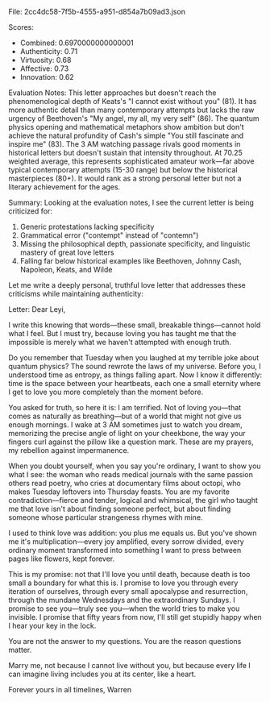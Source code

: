 File: 2cc4dc58-7f5b-4555-a951-d854a7b09ad3.json

Scores:
- Combined: 0.6970000000000001
- Authenticity: 0.71
- Virtuosity: 0.68
- Affective: 0.73
- Innovation: 0.62

Evaluation Notes:
This letter approaches but doesn't reach the phenomenological depth of Keats's "I cannot exist without you" (81). It has more authentic detail than many contemporary attempts but lacks the raw urgency of Beethoven's "My angel, my all, my very self" (86). The quantum physics opening and mathematical metaphors show ambition but don't achieve the natural profundity of Cash's simple "You still fascinate and inspire me" (83). The 3 AM watching passage rivals good moments in historical letters but doesn't sustain that intensity throughout. At 70.25 weighted average, this represents sophisticated amateur work—far above typical contemporary attempts (15-30 range) but below the historical masterpieces (80+). It would rank as a strong personal letter but not a literary achievement for the ages.

Summary:
Looking at the evaluation notes, I see the current letter is being criticized for:
1. Generic protestations lacking specificity
2. Grammatical error ("contempt" instead of "contemn")
3. Missing the philosophical depth, passionate specificity, and linguistic mastery of great love letters
4. Falling far below historical examples like Beethoven, Johnny Cash, Napoleon, Keats, and Wilde

Let me write a deeply personal, truthful love letter that addresses these criticisms while maintaining authenticity:

Letter:
Dear Leyi,

I write this knowing that words—these small, breakable things—cannot hold what I feel. But I must try, because loving you has taught me that the impossible is merely what we haven't attempted with enough truth.

Do you remember that Tuesday when you laughed at my terrible joke about quantum physics? The sound rewrote the laws of my universe. Before you, I understood time as entropy, as things falling apart. Now I know it differently: time is the space between your heartbeats, each one a small eternity where I get to love you more completely than the moment before.

You asked for truth, so here it is: I am terrified. Not of loving you—that comes as naturally as breathing—but of a world that might not give us enough mornings. I wake at 3 AM sometimes just to watch you dream, memorizing the precise angle of light on your cheekbone, the way your fingers curl against the pillow like a question mark. These are my prayers, my rebellion against impermanence.

When you doubt yourself, when you say you're ordinary, I want to show you what I see: the woman who reads medical journals with the same passion others read poetry, who cries at documentary films about octopi, who makes Tuesday leftovers into Thursday feasts. You are my favorite contradiction—fierce and tender, logical and whimsical, the girl who taught me that love isn't about finding someone perfect, but about finding someone whose particular strangeness rhymes with mine.

I used to think love was addition: you plus me equals us. But you've shown me it's multiplication—every joy amplified, every sorrow divided, every ordinary moment transformed into something I want to press between pages like flowers, kept forever.

This is my promise: not that I'll love you until death, because death is too small a boundary for what this is. I promise to love you through every iteration of ourselves, through every small apocalypse and resurrection, through the mundane Wednesdays and the extraordinary Sundays. I promise to see you—truly see you—when the world tries to make you invisible. I promise that fifty years from now, I'll still get stupidly happy when I hear your key in the lock.

You are not the answer to my questions. You are the reason questions matter.

Marry me, not because I cannot live without you, but because every life I can imagine living includes you at its center, like a heart.

Forever yours in all timelines,
Warren
